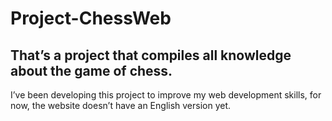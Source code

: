 # Project-ChessWeb

## That’s a project that compiles all knowledge about the game of chess.

I’ve been developing this project to improve my web development skills, for now, the website doesn’t have an English version yet.
